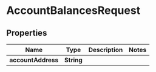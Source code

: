 

# AccountBalancesRequest


## Properties

Name | Type | Description | Notes
------------ | ------------- | ------------- | -------------
**accountAddress** | **String** |  | 



